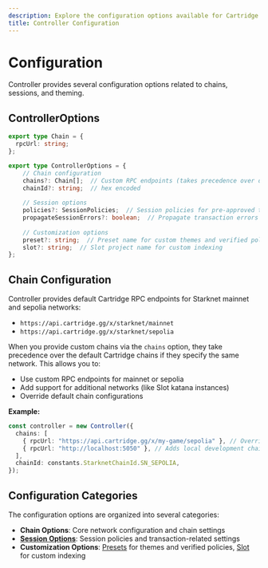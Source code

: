 ```yaml
---
description: Explore the configuration options available for Cartridge Controller, including chain settings, session management, and theme customization.
title: Controller Configuration
---
```


# Configuration

Controller provides several configuration options related to chains, sessions, and theming.

## ControllerOptions

```typescript
export type Chain = {
  rpcUrl: string;
};

export type ControllerOptions = {
    // Chain configuration
    chains?: Chain[];  // Custom RPC endpoints (takes precedence over default chains)
    chainId?: string;  // hex encoded
    
    // Session options 
    policies?: SessionPolicies;  // Session policies for pre-approved transactions
    propagateSessionErrors?: boolean;  // Propagate transaction errors back to caller
    
    // Customization options
    preset?: string;  // Preset name for custom themes and verified policies
    slot?: string;  // Slot project name for custom indexing
};
```

## Chain Configuration

Controller provides default Cartridge RPC endpoints for Starknet mainnet and sepolia networks:
- `https://api.cartridge.gg/x/starknet/mainnet`
- `https://api.cartridge.gg/x/starknet/sepolia`

When you provide custom chains via the `chains` option, they take precedence over the default Cartridge chains if they specify the same network. This allows you to:
- Use custom RPC endpoints for mainnet or sepolia
- Add support for additional networks (like Slot katana instances)
- Override default chain configurations

**Example:**
```typescript
const controller = new Controller({
  chains: [
    { rpcUrl: "https://api.cartridge.gg/x/my-game/sepolia" }, // Overrides default sepolia
    { rpcUrl: "http://localhost:5050" }, // Adds local development chain
  ],
  chainId: constants.StarknetChainId.SN_SEPOLIA,
});
```

## Configuration Categories

The configuration options are organized into several categories:

-   **Chain Options**: Core network configuration and chain settings
-   [**Session Options**](/controller/sessions.md): Session policies and transaction-related settings
-   **Customization Options**: [Presets](/controller/presets.md) for themes and verified policies, [Slot](/controller/inventory.md) for custom indexing
